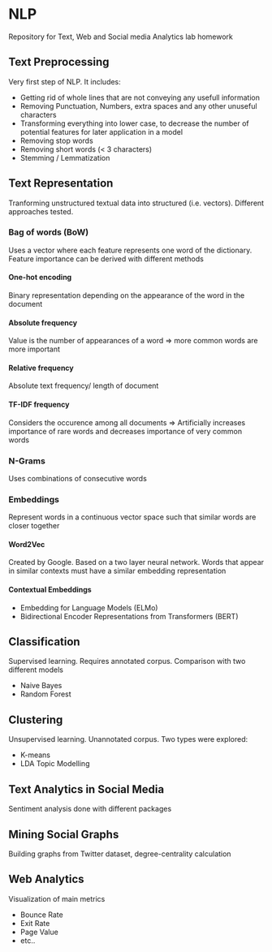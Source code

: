 # NLP
Repository for Text, Web and Social media Analytics lab homework

## Text Preprocessing

Very first step of NLP.  It includes:
* Getting rid of whole lines that are not conveying any usefull information
* Removing Punctuation, Numbers, extra spaces and any other unuseful characters
* Transforming everything into lower case, to decrease the number of potential features for later application in a model
* Removing stop words
* Removing short words (< 3 characters)
* Stemming /  Lemmatization

## Text Representation
Tranforming unstructured textual data into structured (i.e. vectors). Different approaches tested.

### Bag of words (BoW)
Uses a vector where each feature represents one word of the dictionary. Feature importance can be derived with different methods

#### One-hot encoding
Binary representation depending on the appearance of the word in the document

#### Absolute frequency
Value is the number of appearances of a word => more common words are more important

#### Relative frequency 
Absolute text frequency/ length of document

#### TF-IDF frequency
Considers the occurence among all documents => Artificially increases importance of rare words and decreases importance of very common words

### N-Grams
Uses combinations of consecutive words

### Embeddings 
Represent words in a continuous vector space such that similar words are closer together 

#### Word2Vec
Created by Google. Based on a two layer neural network. Words that appear in similar contexts must have a similar embedding representation

#### Contextual Embeddings
* Embedding for Language Models (ELMo)
* Bidirectional Encoder Representations from Transformers (BERT)

## Classification 
Supervised learning. Requires annotated corpus. Comparison with two different models
* Naive Bayes
* Random Forest

## Clustering
Unsupervised learning. Unannotated corpus. Two types were explored:
* K-means
* LDA Topic Modelling

## Text Analytics in Social Media
Sentiment analysis done with different packages 

## Mining Social Graphs
Building graphs from Twitter dataset, degree-centrality calculation

## Web Analytics
Visualization of main metrics
* Bounce Rate
* Exit Rate
* Page Value
* etc..
